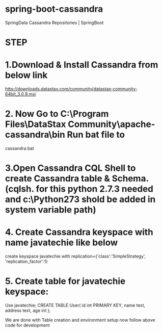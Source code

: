 # spring-boot-cassandra
SpringData Cassandra Repositories | SpringBoot

# STEP
# 1.Download & Install Cassandra from below link                                             
http://downloads.datastax.com/community/datastax-community-64bit_3.0.9.msi
# 2.	Now Go to C:\Program Files\DataStax Community\apache-cassandra\bin  Run bat file to 
cassandra.bat
# 3.Open Cassandra CQL Shell to create Cassandra table & Schema. (cqlsh. for this python 2.7.3 needed and c:\Python273  shold be added in system variable path)
# 4. Create Cassandra keyspace with name javatechie like below                      
create keyspace javatechie with replication={'class':'SimpleStrategy', 'replication_factor':1}
# 5. Create table for javatechie keyspace:
Use javatechie; 
CREATE TABLE User(
   id int PRIMARY KEY,
   name text,
   address text,
   age int
);

We are done with Table creation and environment setup now follow above code for development

